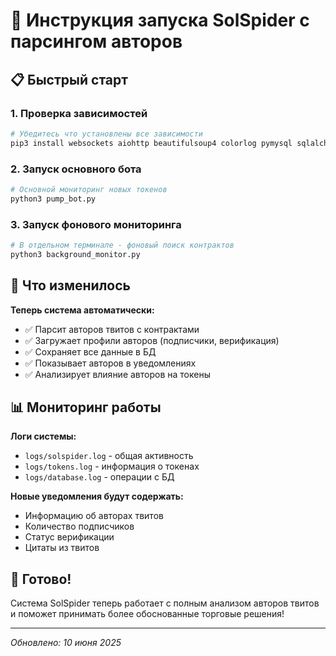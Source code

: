 # 🚀 Инструкция запуска SolSpider с парсингом авторов

## 📋 Быстрый старт

### 1. Проверка зависимостей
```bash
# Убедитесь что установлены все зависимости
pip3 install websockets aiohttp beautifulsoup4 colorlog pymysql sqlalchemy pandas openpyxl numpy
```

### 2. Запуск основного бота
```bash
# Основной мониторинг новых токенов
python3 pump_bot.py
```

### 3. Запуск фонового мониторинга
```bash
# В отдельном терминале - фоновый поиск контрактов
python3 background_monitor.py
```

## 🎯 Что изменилось

**Теперь система автоматически:**
- ✅ Парсит авторов твитов с контрактами
- ✅ Загружает профили авторов (подписчики, верификация)
- ✅ Сохраняет все данные в БД
- ✅ Показывает авторов в уведомлениях
- ✅ Анализирует влияние авторов на токены

## 📊 Мониторинг работы

**Логи системы:**
- `logs/solspider.log` - общая активность
- `logs/tokens.log` - информация о токенах
- `logs/database.log` - операции с БД

**Новые уведомления будут содержать:**
- Информацию об авторах твитов
- Количество подписчиков
- Статус верификации
- Цитаты из твитов

## 🎉 Готово!

Система SolSpider теперь работает с полным анализом авторов твитов и поможет принимать более обоснованные торговые решения!

---
*Обновлено: 10 июня 2025* 